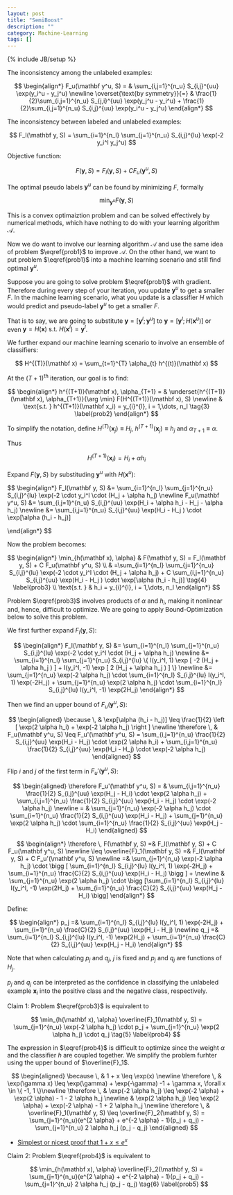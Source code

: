 ```yaml
---
layout: post
title: "SemiBoost"
description: ""
category: Machine-Learning
tags: []
---
```

{% include JB/setup %}

The inconsistency among the unlabeled examples:

$$
\begin{align*}
F_u(\mathbf y^u, S)          =  & \sum_{i,j=1}^{n_u} S_{i,j}^{uu} \exp(y_i^u - y_j^u) \newline
\overset{\text{by symmetry}}{=} & \frac{1}{2}\sum_{i,j=1}^{n_u} S_{j,i}^{uu} \exp(y_j^u - y_i^u) + \frac{1}{2}\sum_{i,j=1}^{n_u} S_{i,j}^{uu} \exp(y_i^u - y_j^u)
\end{align*}
$$

The inconsistency between labeled and unlabeled examples:

$$
F_l(\mathbf y, S) = \sum_{i=1}^{n_l} \sum_{j=1}^{n_u} S_{i,j}^{lu} \exp(-2 y_i^l y_j^u)
$$

Objective function:

$$
F(\mathbf y, S) = F_l(\mathbf y, S) + C F_u(\mathbf y^u, S)
\tag{1}
\label{eq1}
$$

The optimal pseudo labels $\mathbf y^u$ can be found by minimizing $F$, formally

$$
\min_{\mathbf y^u} F(\mathbf y, S) 
\tag{2}
\label{prob1}
$$

This is a convex optimaiztion problem and can be solved effectively by numerical methods, which have nothing to do with your learning algorithm $\mathcal A$.

Now we do want to involve our learning algorithm $\mathcal A$ and use the same idea of problem $\eqref{prob1}$ to improve $\mathcal A$. On the other hand, we want to put problem $\eqref{prob1}$ into a machine learning scenario and still find optimal ${\mathbf y^u}$.

Suppose you are going to solve problem $\eqref{prob1}$ with gradient. Therefore during every step of your iteration, you update $\mathbf y^u$ to get a smaller $F$. In the machine learning scenario, what you update is a classifier $H$ which would predict and pseudo-label $\mathbf y^u$ to get a smaller $F$.

That is to say, we are going to substitute $\mathbf y = \left [\mathbf y^l; \mathbf y^u \right ]$ to $\mathbf y = \left [\mathbf y^l; H(\mathbf x^u) \right ]$ or even $\mathbf y = H(\mathbf x) \text{ s.t. } H(\mathbf x^l) = \mathbf y^l$.

We further expand our machine learning scenario to involve an ensemble of classifiers:

$$
H^{(T)}(\mathbf x) = \sum_{t=1}^{T} \alpha_{t} h^{(t)}(\mathbf x)
$$

At the $(T+1)^{\text{th}}$ iteration, our goal is to find:

$$
\begin{align*}
h^{(T+1)}(\mathbf x), \alpha_{T+1} = & \underset{h^{(T+1)}(\mathbf x), \alpha_{T+1}}{\arg \min} F(H^{(T+1)}(\mathbf x), S) \newline
                                     & \text{s.t. } h^{(T+1)}(\mathbf x_i) = y_{i}^{l}, i = 1,\dots, n_l 
\tag{3}
\label{prob2}
\end{align*}
$$

To simplify the notation, define $H^{(T)}(\mathbf x_j) \equiv H_{j}$, $h^{(T+1)}(\mathbf x_j) \equiv h_j$ and $\alpha_{T+1} \equiv \alpha$. 

Thus 

$$
H^{(T+1)}(\mathbf x_i) = H_i + \alpha h_i 
$$

Expand $F(\mathbf y, S)$ by substituding $\mathbf y^u$ with $H(\mathbf x^u)$:

$$
\begin{align*}
F_l(\mathbf y, S) &= \sum_{i=1}^{n_l} \sum_{j=1}^{n_u} S_{i,j}^{lu} \exp(-2 \cdot y_i^l \cdot (H_j + \alpha h_j) \newline
F_u(\mathbf y^u, S) &= \sum_{i,j=1}^{n_u} S_{i,j}^{uu} \exp(H_i + \alpha h_i - H_j - \alpha h_j) \newline
                    &= \sum_{i,j=1}^{n_u} S_{i,j}^{uu} \exp(H_i - H_j ) \cdot \exp[\alpha (h_i - h_j)]

\end{align*}
$$

Now the problem becomes:

$$
\begin{align*}
\min_{h(\mathbf x), \alpha} & F(\mathbf y, S) = F_l(\mathbf y, S) + C F_u(\mathbf y^u, S) \\
&               =\sum_{i=1}^{n_l} \sum_{j=1}^{n_u} S_{i,j}^{lu} \exp(-2 \cdot y_i^l \cdot (H_j + \alpha h_j) + C \sum_{i,j=1}^{n_u} S_{i,j}^{uu} \exp(H_i - H_j ) \cdot \exp[\alpha (h_i - h_j)] 
                                            \tag{4}
                                            \label{prob3} \\
\text{s.t. } & h_i = y_{i}^{l}, i = 1,\dots, n_l 
\end{align*}
$$

Problem $\eqref{prob3}$ involves products of $\alpha$ and $h_i$, making it nonlinear and, hence, difficult to optimize. We are going to apply Bound-Optimization below to solve this problem.

We first further expand $F_l(\mathbf y, S)$:

$$
\begin{align*}
F_l(\mathbf y, S) &= \sum_{i=1}^{n_l} \sum_{j=1}^{n_u} S_{i,j}^{lu} \exp(-2 \cdot y_i^l \cdot (H_j + \alpha h_j) \newline
                  &= \sum_{i=1}^{n_l} \sum_{j=1}^{n_u} S_{i,j}^{lu} \{ I(y_i^l, 1) \exp [ -2 (H_j + \alpha h_j ) ] + I(y_i^l, -1) \exp [ 2 (H_j + \alpha h_j ) ] \} \newline
                  &= \sum_{j=1}^{n_u} \exp(-2 \alpha h_j) \cdot \sum_{i=1}^{n_l} S_{i,j}^{lu} I(y_i^l, 1) \exp(-2H_j) + \sum_{j=1}^{n_u} \exp(2 \alpha h_j) \cdot \sum_{i=1}^{n_l} S_{i,j}^{lu} I(y_i^l, -1) \exp(2H_j) 
\end{align*}
$$

Then we find an upper bound of $F_u(\mathbf y^u, S)$:

$$
\begin{aligned}
\because \, & \exp[\alpha (h_i - h_j)] \leq \frac{1}{2} \left [ \exp(2 \alpha h_i) + \exp(-2 \alpha h_j) \right ] \newline
\therefore \, & F_u(\mathbf y^u, S) \leq F_u'(\mathbf y^u, S) = \sum_{i,j=1}^{n_u} \frac{1}{2} S_{i,j}^{uu} \exp(H_i - H_j) \cdot \exp(2 \alpha h_i) + \sum_{i,j=1}^{n_u} \frac{1}{2} S_{i,j}^{uu} \exp(H_i - H_j) \cdot \exp(-2 \alpha h_j)
\end{aligned}
$$

Flip $i$ and $j$ of the first term in $F_u'(\mathbf y^u, S)$:

$$
\begin{aligned}
\therefore F_u'(\mathbf y^u, S) = & \sum_{i,j=1}^{n_u} \frac{1}{2} S_{i,j}^{uu} \exp(H_j - H_i) \cdot \exp(2 \alpha h_j) + \sum_{i,j=1}^{n_u} \frac{1}{2} S_{i,j}^{uu} \exp(H_i - H_j) \cdot \exp(-2 \alpha h_j) \newline
                                = & \sum_{j=1}^{n_u} \exp(-2 \alpha h_j) \cdot \sum_{i=1}^{n_u} \frac{1}{2} S_{i,j}^{uu} \exp(H_i - H_j) + \sum_{j=1}^{n_u} \exp(2 \alpha h_j) \cdot \sum_{i=1}^{n_u} \frac{1}{2} S_{i,j}^{uu} \exp(H_j - H_i)
\end{aligned}
$$

$$
\begin{align*}
\therefore \, F(\mathbf y, S) =& F_l(\mathbf y, S) + C F_u(\mathbf y^u, S) \newline
\leq \overline{F}_1(\mathbf y, S) =& F_l(\mathbf y, S) + C F_u'(\mathbf y^u, S) \newline
                      =& \sum_{j=1}^{n_u} \exp(-2 \alpha h_j) \cdot \bigg [ \sum_{i=1}^{n_l} S_{i,j}^{lu} I(y_i^l, 1) \exp(-2H_j) + \sum_{i=1}^{n_u} \frac{C}{2} S_{i,j}^{uu} \exp(H_i - H_j) \bigg ] + \newline
                       & \sum_{j=1}^{n_u} \exp(2 \alpha h_j) \cdot \bigg [\sum_{i=1}^{n_l} S_{i,j}^{lu} I(y_i^l, -1) \exp(2H_j) + \sum_{i=1}^{n_u} \frac{C}{2} S_{i,j}^{uu} \exp(H_j - H_i) \bigg]
\end{align*}
$$

Define:

$$
\begin{align*}
p_j =& \sum_{i=1}^{n_l} S_{i,j}^{lu} I(y_i^l, 1) \exp(-2H_j) + \sum_{i=1}^{n_u} \frac{C}{2} S_{i,j}^{uu} \exp(H_i - H_j) \newline
q_j =& \sum_{i=1}^{n_l} S_{i,j}^{lu} I(y_i^l, -1) \exp(2H_j) + \sum_{i=1}^{n_u} \frac{C}{2} S_{i,j}^{uu} \exp(H_j - H_i)
\end{align*}
$$

Note that when calculating $p_j$ and $q_j$, $j$ is fixed and $p_j$ and $q_j$ are functions of $H_j$.

$p_j$ and $q_j$ can be interpreted as the confidence in classifying the unlabeled example $\mathbf x_i$ into the positive class and the negative class, respectively.

$\text{Claim 1}:$ Problem $\eqref{prob3}$ is equivalent to 

$$
\min_{h(\mathbf x), \alpha} \overline{F}_1(\mathbf y, S) = \sum_{j=1}^{n_u} \exp(-2 \alpha h_j) \cdot p_j + \sum_{j=1}^{n_u} \exp(2 \alpha h_j) \cdot q_j
\tag{5}
\label{prob4}
$$

The expression in $\eqref{prob4}$ is difficult to optimize since the weight $\alpha$ and the classifier $h$ are coupled together. We simplify the problem furhter using the upper bound of $\overline{F}_1$.

$$
\begin{aligned}
\because \, & 1 + x \leq \exp(x) \newline
\therefore \, & \exp(\gamma x) \leq \exp(\gamma) + \exp(-\gamma) -1 + \gamma x, \forall x \in \{ -1, 1 \}\newline
\therefore \, & \exp(-2 \alpha h_j) \leq \exp(-2 \alpha) + \exp(2 \alpha) - 1 - 2 \alpha h_j \newline
              & \exp(2 \alpha h_j) \leq \exp(2 \alpha) + \exp(-2 \alpha) - 1 + 2 \alpha h_j \newline
\therefore \, & \overline{F}_1(\mathbf y, S) \leq \overline{F}_2(\mathbf y, S) = \sum_{j=1}^{n_u}(e^{2 \alpha} + e^{-2 \alpha} - 1)(p_j + q_j) - \sum_{j=1}^{n_u} 2 \alpha h_j (p_j - q_j) 
\end{aligned}
$$

- [Simplest or nicest proof that $1+x \leq e^x$](https://math.stackexchange.com/questions/504663/simplest-or-nicest-proof-that-1x-le-ex)

$\text{Claim 2}:$ Problem $\eqref{prob4}$ is equivalent to 

$$
\min_{h(\mathbf x), \alpha} \overline{F}_2(\mathbf y, S) = \sum_{j=1}^{n_u}(e^{2 \alpha} + e^{-2 \alpha} - 1)(p_j + q_j) - \sum_{j=1}^{n_u} 2 \alpha h_j (p_j - q_j) 
\tag{6}
\label{prob5}
$$
